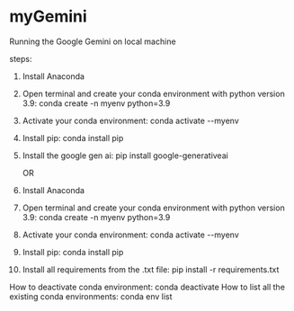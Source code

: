 # myGemini
Running the Google Gemini on local machine

steps:

1. Install Anaconda
2. Open terminal and create your conda environment with python version 3.9: conda create -n myenv python=3.9
3. Activate your conda environment: conda activate --myenv
4. Install pip: conda install pip
5. Install the google gen ai: pip install google-generativeai

   OR

1. Install Anaconda
2. Open terminal and create your conda environment with python version 3.9: conda create -n myenv python=3.9
3. Activate your conda environment: conda activate --myenv
4. Install pip: conda install pip
5. Install all requirements from the .txt file: pip install -r requirements.txt

How to deactivate conda environment: conda deactivate
How to list all the existing conda environments: conda env list

